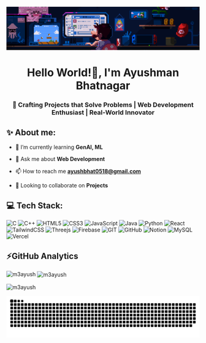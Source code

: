 <img src="header.gif"><br>

<h1 align="center">Hello World!👋, I'm Ayushman Bhatnagar</h1>
<h3 align="center">🚀 Crafting Projects that Solve Problems | Web Development Enthusiast | Real-World Innovator</h3>

## ✨ About me:
- 🌱 I’m currently learning **GenAI, ML** 

- 💬 Ask me about **Web Development**

- 📫 How to reach me **ayushbhat0518@gmail.com**

- 💪 Looking to collaborate on **Projects**

## 💻 Tech Stack:
![C](https://img.shields.io/badge/c-%2300599C.svg?style=for-the-badge&logo=c&logoColor=white)  ![C++](https://img.shields.io/badge/c++-%2300599C.svg?style=for-the-badge&logo=c%2B%2B&logoColor=white) ![HTML5](https://img.shields.io/badge/html5-%23E34F26.svg?style=for-the-badge&logo=html5&logoColor=white) ![CSS3](https://img.shields.io/badge/css3-%231572B6.svg?style=for-the-badge&logo=css3&logoColor=white) ![JavaScript](https://img.shields.io/badge/javascript-%23323330.svg?style=for-the-badge&logo=javascript&logoColor=%23F7DF1E) ![Java](https://img.shields.io/badge/java-%23ED8B00.svg?style=for-the-badge&logo=java&logoColor=white) ![Python](https://img.shields.io/badge/python-3670A0?style=for-the-badge&logo=python&logoColor=ffdd54) ![React](https://img.shields.io/badge/react-%2320232a.svg?style=for-the-badge&logo=react&logoColor=%2361DAFB) ![TailwindCSS](https://img.shields.io/badge/tailwindcss-%2338B2AC.svg?style=for-the-badge&logo=tailwind-css&logoColor=white) ![Threejs](https://img.shields.io/badge/threejs-black?style=for-the-badge&logo=three.js&logoColor=white) ![Firebase](https://img.shields.io/badge/firebase-%23039BE5.svg?style=for-the-badge&logo=firebase) ![GIT](https://img.shields.io/badge/Git-fc6d26?style=for-the-badge&logo=git&logoColor=white) ![GitHub](https://img.shields.io/badge/GitHub-%23121011.svg?style=for-the-badge&logo=github&logoColor=white) ![Notion](https://img.shields.io/badge/Notion-%23000000.svg?style=for-the-badge&logo=notion&logoColor=white) ![MySQL](https://img.shields.io/badge/mysql-%2300f.svg?style=for-the-badge&logo=mysql&logoColor=white) ![Vercel](https://img.shields.io/badge/vercel-%23000000.svg?style=for-the-badge&logo=vercel&logoColor=white)

## ⚡GitHub Analytics

<p><img align="left" src="https://github-readme-stats.vercel.app/api/top-langs?username=m3ayush&show_icons=true&locale=en&layout=compact&theme=darcula&bg_color=00000000&hide_border=true" alt="m3ayush" /></p>

<p>&nbsp;<img align="center" src="https://github-readme-stats.vercel.app/api?username=m3ayush&show_icons=true&locale=en&theme=darcula&bg_color=00000000&hide_border=true" alt="m3ayush" /></p>

<p><img align="center" src="https://github-readme-streak-stats.herokuapp.com/?user=m3ayush&theme=darcula&background=FFFFFF00&hide_border=true" alt="m3ayush" /></p>

<picture>
  <source media="(prefers-color-scheme: dark)" srcset="https://raw.githubusercontent.com/m3ayush/m3ayush/output/github-snake-dark.svg" />
  <source media="(prefers-color-scheme: light)" srcset="https://raw.githubusercontent.com/m3ayush/m3ayush/output/github-snake.svg" />
  <img alt="github-snake" src="https://raw.githubusercontent.com/m3ayush/m3ayush/output/github-snake.svg" />
</picture>